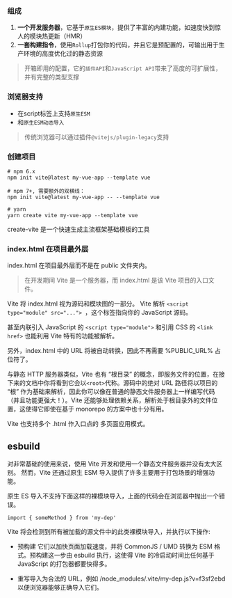### 组成

1. **一个开发服务器**，它基于`原生ES模块`，提供了丰富的内建功能，如速度快到惊人的模块热更新（HMR）
2. **一套构建指令**，使用`Rollup`打包你的代码，并且它是预配置的，可输出用于生产环境的高度优化过的静态资源

> 开箱即用的配置，它的`插件API`和`JavaScript API`带来了高度的可扩展性，并有完整的类型支撑

### 浏览器支持

- 在script标签上支持`原生ESM`
- 和`原生ESM动态导入`

> 传统浏览器可以通过插件`@vitejs/plugin-legacy`支持


### 创建项目

```
# npm 6.x
npm init vite@latest my-vue-app --template vue

# npm 7+, 需要额外的双横线：
npm init vite@latest my-vue-app -- --template vue

# yarn
yarn create vite my-vue-app --template vue
```

create-vite 是一个快速生成主流框架基础模板的工具


### index.html 在项目最外层

index.html 在项目最外层而不是在 public 文件夹内。
> 在开发期间 Vite 是一个服务器，而 index.html 是该 Vite 项目的入口文件。

Vite 将 index.html 视为源码和模块图的一部分。
Vite 解析 `<script type="module" src="..."> `，这个标签指向你的 JavaScript 源码。

甚至内联引入 JavaScript 的 `<script type="module">` 和引用 CSS 的 `<link href>` 也能利用 Vite 特有的功能被解析。

另外，index.html 中的 URL 将被自动转换，因此不再需要 %PUBLIC_URL% 占位符了。

与静态 HTTP 服务器类似，Vite 也有 “根目录” 的概念，即服务文件的位置，在接下来的文档中你将看到它会以` <root> `代称。源码中的绝对 URL 路径将以项目的 “根” 作为基础来解析，因此你可以像在普通的静态文件服务器上一样编写代码（并且功能更强大！）。Vite 还能够处理依赖关系，解析处于根目录外的文件位置，这使得它即使在基于 monorepo 的方案中也十分有用。

Vite 也支持多个 .html 作入口点的 多页面应用模式。


## esbuild
对非常基础的使用来说，使用 Vite 开发和使用一个静态文件服务器并没有太大区别。
然而，Vite 还通过原生 ESM 导入提供了许多主要用于打包场景的增强功能。


原生 ES 导入不支持下面这样的裸模块导入，上面的代码会在浏览器中抛出一个错误。

```
import { someMethod } from 'my-dep'
```

Vite 将会检测到所有被加载的源文件中的此类裸模块导入，并执行以下操作:

- 预构建 它们以加快页面加载速度，并将 CommonJS / UMD 转换为 ESM 格式。预构建这一步由 esbuild 执行，这使得 Vite 的冷启动时间比任何基于 JavaScript 的打包器都要快得多。

- 重写导入为合法的 URL，例如 /node_modules/.vite/my-dep.js?v=f3sf2ebd 以便浏览器能够正确导入它们。